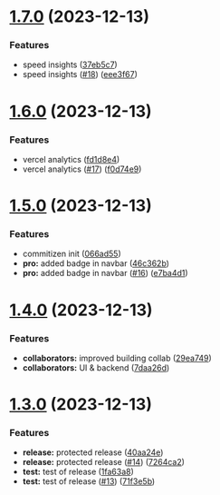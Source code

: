 # [1.7.0](https://github.com/Kacper-Hernacki/moderndev.io/compare/v1.6.0...v1.7.0) (2023-12-13)


### Features

* speed insights ([37eb5c7](https://github.com/Kacper-Hernacki/moderndev.io/commit/37eb5c75e089c4ac33d0fc0ef6e2c1b9d5e4175e))
* speed insights ([#18](https://github.com/Kacper-Hernacki/moderndev.io/issues/18)) ([eee3f67](https://github.com/Kacper-Hernacki/moderndev.io/commit/eee3f67a1d89a2ab012ffc962a04a5b5cd7956c8))

# [1.6.0](https://github.com/Kacper-Hernacki/moderndev.io/compare/v1.5.0...v1.6.0) (2023-12-13)


### Features

* vercel analytics ([fd1d8e4](https://github.com/Kacper-Hernacki/moderndev.io/commit/fd1d8e4085f84fb1c4684847346560439c520faa))
* vercel analytics ([#17](https://github.com/Kacper-Hernacki/moderndev.io/issues/17)) ([f0d74e9](https://github.com/Kacper-Hernacki/moderndev.io/commit/f0d74e93aac5828d3b0f831710081218bfc9687e))

# [1.5.0](https://github.com/Kacper-Hernacki/moderndev.io/compare/v1.4.0...v1.5.0) (2023-12-13)


### Features

* commitizen init ([066ad55](https://github.com/Kacper-Hernacki/moderndev.io/commit/066ad554d1d76834f344a267b3da04a6c66b9ced))
* **pro:** added badge in navbar ([46c362b](https://github.com/Kacper-Hernacki/moderndev.io/commit/46c362b6f5405bae456101d22063e526a1dfd529))
* **pro:** added badge in navbar ([#16](https://github.com/Kacper-Hernacki/moderndev.io/issues/16)) ([e7ba4d1](https://github.com/Kacper-Hernacki/moderndev.io/commit/e7ba4d12f34e0b6a383cde3823116fc94516c03e))

# [1.4.0](https://github.com/Kacper-Hernacki/moderndev.io/compare/v1.3.0...v1.4.0) (2023-12-13)


### Features

* **collaborators:** improved building collab ([29ea749](https://github.com/Kacper-Hernacki/moderndev.io/commit/29ea749ab90643acc970a4e04aaadf3ac8cc1087))
* **collaborators:** UI & backend ([7daa26d](https://github.com/Kacper-Hernacki/moderndev.io/commit/7daa26d16e2c1ad88a82b1476b1bdf26208740af))

# [1.3.0](https://github.com/Kacper-Hernacki/moderndev.io/compare/v1.2.0...v1.3.0) (2023-12-13)


### Features

* **release:** protected release ([40aa24e](https://github.com/Kacper-Hernacki/moderndev.io/commit/40aa24ef2ace075085fed44ebe7df5ba6cf9f587))
* **release:** protected release ([#14](https://github.com/Kacper-Hernacki/moderndev.io/issues/14)) ([7264ca2](https://github.com/Kacper-Hernacki/moderndev.io/commit/7264ca27465b379e7c99654a98c667265dbdd368))
* **test:** test of release ([1fa63a8](https://github.com/Kacper-Hernacki/moderndev.io/commit/1fa63a8dcba89dc576a78a8860903406f44c4f26))
* **test:** test of release ([#13](https://github.com/Kacper-Hernacki/moderndev.io/issues/13)) ([71f3e5b](https://github.com/Kacper-Hernacki/moderndev.io/commit/71f3e5ba45b83cff8fbcad09f0b1208ff494a749))
